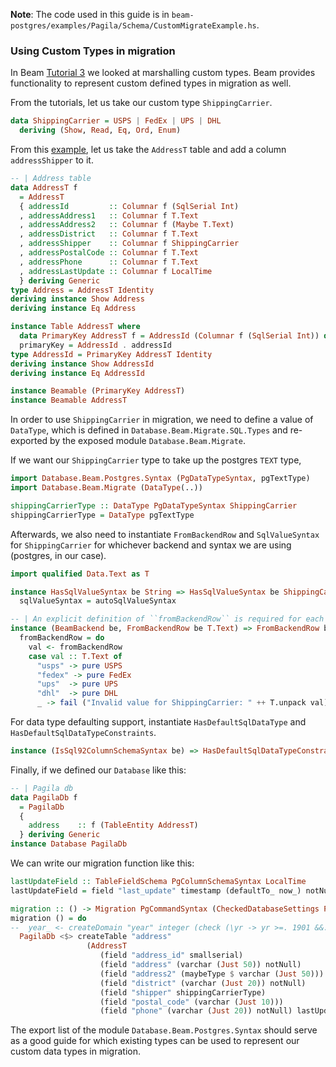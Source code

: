 **Note**: The code used in this guide is in `beam-postgres/examples/Pagila/Schema/CustomMigrateExample.hs`.

### Using Custom Types in migration ###
In Beam [Tutorial 3](https://haskell-beam.github.io/beam/tutorials/tutorial3/) we looked at marshalling custom types.
Beam provides functionality to represent custom defined types in migration as well.

From the tutorials, let us take our custom type `ShippingCarrier`.
```haskell
data ShippingCarrier = USPS | FedEx | UPS | DHL
  deriving (Show, Read, Eq, Ord, Enum)
```

From this [example](https://github.com/tathougies/beam/blob/master/beam-postgres/examples/Pagila/Schema/V0001.hs),
let us take the `AddressT` table and add a column `addressShipper` to it.
```haskell
-- | Address table
data AddressT f
  = AddressT
  { addressId         :: Columnar f (SqlSerial Int)
  , addressAddress1   :: Columnar f T.Text
  , addressAddress2   :: Columnar f (Maybe T.Text)
  , addressDistrict   :: Columnar f T.Text
  , addressShipper    :: Columnar f ShippingCarrier
  , addressPostalCode :: Columnar f T.Text
  , addressPhone      :: Columnar f T.Text
  , addressLastUpdate :: Columnar f LocalTime
  } deriving Generic
type Address = AddressT Identity
deriving instance Show Address
deriving instance Eq Address

instance Table AddressT where
  data PrimaryKey AddressT f = AddressId (Columnar f (SqlSerial Int)) deriving Generic
  primaryKey = AddressId . addressId
type AddressId = PrimaryKey AddressT Identity
deriving instance Show AddressId
deriving instance Eq AddressId

instance Beamable (PrimaryKey AddressT)
instance Beamable AddressT
```

In order to use `ShippingCarrier` in migration, we need to define a value of `DataType`,
which is defined in `Database.Beam.Migrate.SQL.Types` and re-exported by the exposed module `Database.Beam.Migrate`.

If we want our `ShippingCarrier` type to take up the postgres `TEXT` type,
```haskell
import Database.Beam.Postgres.Syntax (PgDataTypeSyntax, pgTextType)
import Database.Beam.Migrate (DataType(..))

shippingCarrierType :: DataType PgDataTypeSyntax ShippingCarrier
shippingCarrierType = DataType pgTextType
```

Afterwards, we also need to instantiate `FromBackendRow` and `SqlValueSyntax` for `ShippingCarrier`
for whichever backend and syntax we are using (postgres, in our case).

```haskell
import qualified Data.Text as T

instance HasSqlValueSyntax be String => HasSqlValueSyntax be ShippingCarrier where
  sqlValueSyntax = autoSqlValueSyntax

-- | An explicit definition of ``fromBackendRow`` is required for each custom type
instance (BeamBackend be, FromBackendRow be T.Text) => FromBackendRow be ShippingCarrier where
  fromBackendRow = do
    val <- fromBackendRow
    case val :: T.Text of
      "usps" -> pure USPS
      "fedex" -> pure FedEx
      "ups"  -> pure UPS
      "dhl"  -> pure DHL
      _ -> fail ("Invalid value for ShippingCarrier: " ++ T.unpack val)
```

For data type defaulting support, instantiate `HasDefaultSqlDataType` and `HasDefaultSqlDataTypeConstraints`.
```haskell
instance (IsSql92ColumnSchemaSyntax be) => HasDefaultSqlDataTypeConstraints be ShippingCarrier
```

Finally, if we defined our `Database` like this:
```haskell
-- | Pagila db
data PagilaDb f
  = PagilaDb
  {
    address    :: f (TableEntity AddressT)
  } deriving Generic
instance Database PagilaDb
```

We can write our migration function like this:
```haskell
lastUpdateField :: TableFieldSchema PgColumnSchemaSyntax LocalTime
lastUpdateField = field "last_update" timestamp (defaultTo_ now_) notNull

migration :: () -> Migration PgCommandSyntax (CheckedDatabaseSettings Postgres PagilaDb)
migration () = do
--  year_ <- createDomain "year" integer (check (\yr -> yr >=. 1901 &&. yr <=. 2155))
  PagilaDb <$> createTable "address"
                 (AddressT
                    (field "address_id" smallserial)
                    (field "address" (varchar (Just 50)) notNull)
                    (field "address2" (maybeType $ varchar (Just 50)))
                    (field "district" (varchar (Just 20)) notNull)
                    (field "shipper" shippingCarrierType)
                    (field "postal_code" (varchar (Just 10)))
                    (field "phone" (varchar (Just 20)) notNull) lastUpdateField)

```

The export list of the module `Database.Beam.Postgres.Syntax` should serve as a good guide
for which existing types can be used to represent our custom data types in migration.
